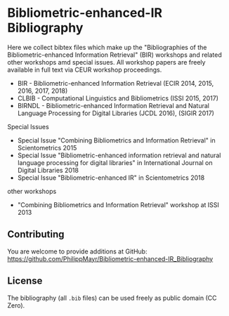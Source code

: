 # Bibliometric-enhanced-IR Bibliography
Here we collect bibtex files which make up the "Bibliographies of the Bibliometric-enhanced Information Retrieval" (BIR) workshops and related other workshops amd special issues. 
All workshop papers are freely available in full text via CEUR workshop proceedings.

* BIR - Bibliometric-enhanced Information Retrieval (ECIR 2014, 2015, 2016, 2017, 2018)
* CLBIB - Computational Linguistics and Bibliometrics (ISSI 2015, 2017)
* BIRNDL - Bibliometric-enhanced Information Retrieval and Natural Language Processing for Digital Libraries (JCDL 2016), (SIGIR 2017)

Special Issues
* Special Issue "Combining Bibliometrics and Information Retrieval" in Scientometrics 2015
* Special Issue "Bibliometric-enhanced information retrieval and natural language processing for digital libraries" in International Journal on Digital Libraries 2018
* Special Issue "Bibliometric-enhanced IR" in Scientometrics 2018

other workshops
* "Combining Bibliometrics and Information Retrieval" workshop at ISSI 2013

## Contributing

You are welcome to provide additions at GitHub: <https://github.com/PhilippMayr/Bibliometric-enhanced-IR_Bibliography>

## License

The bibliography (all `.bib` files) can be used freely as public domain (CC Zero).
